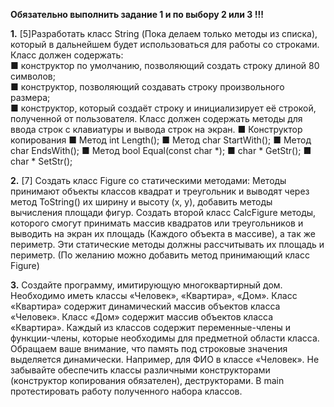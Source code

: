 **Обязательно выполнить задание 1 и по выбору 2 или 3 !!!**

**1.**  [5]Разработать класс String (Пока делаем только методы из списка), который в дальнейшем будет использоваться для работы со строками. Класс должен содержать:   
  ■ конструктор по умолчанию, позволяющий создать строку длиной 80 символов;  
  ■ конструктор, позволяющий создавать строку произвольного размера;  
 ■ конструктор, который создаёт строку и инициализирует её строкой, полученной от пользователя. Класс должен содержать методы для ввода строк с клавиатуры и вывода строк на экран.
 ■ Конструктор копирования
 ■ Метод int Length();
 ■ Метод char StartWith();
 ■ Метод char EndsWith();
 ■ Метод bool Equal(const char *);
 ■ char * GetStr();
 ■ char * SetStr();

**2.**	[7] Создать класс Figure со статическими методами: Методы принимают объекты классов квадрат и треугольник и выводят через метод ToString() их ширину и высоту (x, y),
 добавить методы вычисления площади фигур. Создать второй класс CalcFigure методы, которого смогут принимать массив квадратов или треугольников и выводить на экран их площадь 
(Каждого объекта в массиве), а так же периметр. Эти статические методы должны рассчитывать их площадь и периметр. (По желанию можно добавить метод принимающий класс Figure)

**3.**	Создайте программу, имитирующую многоквартирный дом. Необходимо иметь классы «Человек», «Квартира», «Дом». Класс «Квартира» содержит динамический массив объектов класса 
«Человек». Класс «Дом» содержит массив объектов класса «Квартира». Каждый из классов содержит переменные-члены и функции-члены, которые необходимы для предметной области класса. 
Обращаем ваше внимание, что память под строковые значения выделяется динамически. Например, для ФИО в классе «Человек». Не забывайте обеспечить классы различными конструкторами 
(конструктор копирования обязателен), деструкторами. В main протестировать работу полученного набора классов.

